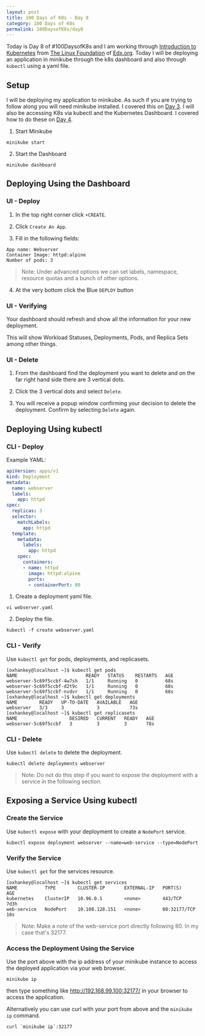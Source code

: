 ```yaml
---
layout: post
title: 100 Days of K8s - Day 8
category: 100 Days of K8s
permalink: 100DaysofK8s/day8
---
```


Today is Day 8 of #100DaysofK8s and I am working through [Introduction to Kubernetes](https://www.edx.org/course/introduction-to-kubernetes) from [The Linux Foundation](www.linuxfoundation.org/‎
) of [Edx.org](https://edx.org). Today I will be deploying an application in minikube through the k8s dashboard and also through `kubectl` using a yaml file.

## Setup
I will be deploying my application to minikube. As such if you are trying to follow along you will need minikube installed. I covered this on [Day 3](100DaysofK8s/day3). I will also be accessing K8s via kubectl and the Kubernetes Dashboard. I covered how to do these on [Day 4](100DaysofK8s/4).

1. Start Minikube
```Shell
minikube start
```

2. Start the Dashboard
```Shell
minikube dashboard
```

## Deploying Using the Dashboard
### UI - Deploy


1. In the top right corner click `+CREATE`.

2. Click `Create An App`.

3. Fill in the following fields:
```Shell
App name: Webserver
Container Image: httpd:alpine
Number of pods: 3
```
> Note: Under advanced options we can set labels, namespace, resource quotas and a bunch of other options.

4. At the very bottom click the Blue `DEPLOY` button

### UI - Verifying
Your dashboard should refresh and show all the information for your new deployment.

This will show Workload Statuses, Deployments, Pods, and Replica Sets among other things.

### UI - Delete
1. From the dashboard find the deployment you want to delete and on the far right hand side there are 3 vertical dots.

2. Click the 3 vertical dots and select `Delete`.

3. You will receive a popup window confirming your decision to delete the deployment. Confirm by selecting `Delete` again.

## Deploying Using kubectl
### CLI - Deploy
Example YAML:
```YAML
apiVersion: apps/v1
kind: Deployment
metadata:
  name: webserver
  labels:
    app: httpd
spec:
  replicas: 3
  selector:
    matchLabels:
      app: httpd
  template:
    metadata:
      labels:
        app: httpd
    spec:
      containers:
      - name: httpd
        image: httpd:alpine
        ports:
        - containerPort: 80
```

1. Create a deployment yaml file.
```Shell
vi webserver.yaml
```

2. Deploy the file.
``` Shell
kubectl -f create webserver.yaml
```

### CLI - Verify
Use `kubectl get` for pods, deployments, and replicasets.
```Shell
[oxhankey@localhost ~]$ kubectl get pods
NAME                         READY   STATUS    RESTARTS   AGE
webserver-5c69f5ccbf-4w7sh   1/1     Running   0          68s
webserver-5c69f5ccbf-d2t9c   1/1     Running   0          68s
webserver-5c69f5ccbf-nvdvr   1/1     Running   0          68s
[oxhankey@localhost ~]$ kubectl get deployments
NAME        READY   UP-TO-DATE   AVAILABLE   AGE
webserver   3/3     3            3           73s
[oxhankey@localhost ~]$ kubectl get replicasets
NAME                   DESIRED   CURRENT   READY   AGE
webserver-5c69f5ccbf   3         3         3       78s
```

### CLI - Delete
Use `kubectl delete` to delete the deployment.
```Shell
kubectl delete deployments webserver
```
> Note: Do not do this step if you want to expose the deployment with a service in the following section.

## Exposing a Service Using kubectl
### Create the Service
Use `kubectl expose` with your deployment to create a `NodePort` service.
```Shell
kubectl expose deployment webserver --name=web-service --type=NodePort
```

### Verify the Service
Use `kubectl get` for the services resource.
```Shell
[oxhankey@localhost ~]$ kubectl get services
NAME          TYPE        CLUSTER-IP       EXTERNAL-IP   PORT(S)        AGE
kubernetes    ClusterIP   10.96.0.1        <none>        443/TCP        7d3h
web-service   NodePort    10.108.128.151   <none>        80:32177/TCP   10s
```
> Note: Make a note of the web-service port directly following 80. In my case that's 32177.

### Access the Deployment Using the Service

Use the port above with the ip address of your minikube instance to access the deployed application via your web browser.
```Shell
minikube ip
```

then type something like http://192.168.99.100:32177/ in your browser to access the application.

Alternatively you can use curl with your port from above and the `minikube ip` command.
```Shell
curl `minikube ip`:32177
```
